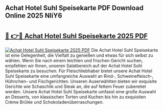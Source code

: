 ## Achat Hotel Suhl Speisekarte PDF Download Online 2025 NliY6

# <h2><a href="http://gca0irt.nevu.top/?p=Achat+Hotel+Suhl+Speisekarte">🔗 👉🔴 Achat Hotel Suhl Speisekarte 2025 PDF</a></h2>

[![Achat Hotel Suhl Speisekarte 2025 PDF](https://i.imgur.com/dBaPXMq.png)](http://gca0irt.nevu.top/?p=Achat+Hotel+Suhl+Speisekarte)
Die Achat Hotel Suhl Speisekarte ist eine Gelegenheit, die Vielfalt zu genießen und etwas für sich selbst zu wählen. Wenn Sie nach einem leichten und frischen Gericht suchen, empfehlen wir Ihnen, unseren Salatbereich auf der Achat Hotel Suhl Speisekarte zu besuchen. Für Fleischliebhaber bietet unsere Achat Hotel Suhl Speisekarte eine umfangreiche Auswahl an Rind-, Schweinefleisch-, Hühnchen- und Fischgerichten. Unseren Auserwählten bieten wir exquisite Gerichte wie Schaschlik und Steak an, die auf fettem Feuer zubereitet werden. Unsere Achat Hotel Suhl Speisekarte umfasst eine große Auswahl an Desserts, von klassischen Torten und Kuchen bis hin zu exquisiten Crème Brûlée und Schokoladenüberraschungen.
